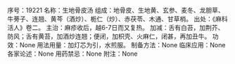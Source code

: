 序号：19221
名称：生地骨皮汤
组成：地骨皮、生地黄、玄参、麦冬、龙胆草、牛蒡子、连翘、黄芩（酒炒）、栀仁（炒）、赤茯苓、木通、甘草梢。
出处：《麻科活人》卷二。
主治：麻疹收后，越6-7日而又复热。
加减：舌有白苔，加荆芥、防风；舌有黄苔，加酒炒连翘；便闭，加枳壳、火麻仁，闭甚，再加丑牛。
功效：None
用法用量：加灯芯为引，水煎服。
制备方法：None
临床应用：None
各家论述：None
用药禁忌：None
附注：None
